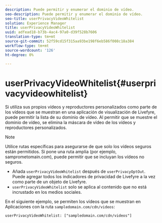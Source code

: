 ```yaml
---
description: Puede permitir y enumerar el dominio de vídeo.
seo-description: Puede permitir y enumerar el dominio de vídeo.
seo-title: userPrivacyVideoWhitelist
solution: Experience Manager
title: userPrivacyVideoWhitelist
uuid: adfead18-b73b-4ac4-97a0-d39f528b7606
translation-type: tm+mt
source-git-commit: 52f59cd15f315aa93be198f6eb586f008c18a384
workflow-type: tm+mt
source-wordcount: '126'
ht-degree: 0%

---
```



# userPrivacyVideoWhitelist{#userprivacyvideowhitelist}

Si utiliza sus propios vídeos y reproductores personalizados como parte de los vídeos que se muestran en una aplicación de visualización de Livefyre, puede permitir la lista de su dominio de vídeo. Al permitir que se muestre el dominio de vídeo, se elimina la máscara de vídeo de los vídeos y reproductores personalizados.

>[!NOTE]
>
>Utilice rutas específicas para asegurarse de que solo los vídeos seguros están permitidos. Si pone una ruta amplia (por ejemplo, samprometomain.com), puede permitir que se incluyan los vídeos no seguros.

* Añada `userPrivacyVideoWhitelist` después de `userPrivacyOptOut`. Puede agregar todos los indicadores de privacidad de Livefyre a la vez como parte de un objeto de Livefyre.
* `userPrivacyVideoWhitelist` solo se aplica al contenido que no está incrustado en los medios sociales.

En el siguiente ejemplo, se permiten los vídeos que se muestran en Aplicaciones con la ruta `sampledomain.com/cdn/videos`:

```
userPrivacyVideoWhitelist: ["sampledomain.com/cdn/videos"]
```
